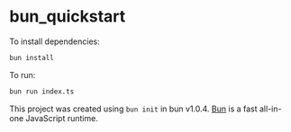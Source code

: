 # bun_quickstart

To install dependencies:

```bash
bun install
```

To run:

```bash
bun run index.ts
```

This project was created using `bun init` in bun v1.0.4. [Bun](https://bun.sh) is a fast all-in-one JavaScript runtime.
